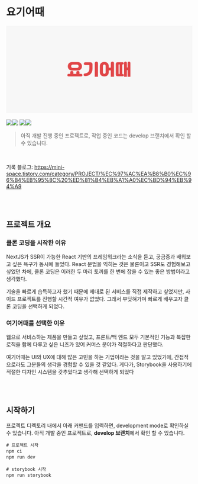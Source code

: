 # 요기어때
![요기어때.png](public%2F%EC%9A%94%EA%B8%B0%EC%96%B4%EB%95%8C.png)

<img src="https://img.shields.io/badge/Next.JS-000?style=flat-square&logo=nextdotjs&logoColor=fff"/><img src="https://img.shields.io/badge/18.2.0-515151?style=flat-square">
<img src="https://img.shields.io/badge/Storybook-ff4785?style=flat-square&logo=storybook&logoColor=fff"/><img src="https://img.shields.io/badge/6.1.6-515151?style=flat-square">


> 아직 개발 진행 중인 프로젝트로, 작업 중인 코드는 develop 브랜치에서 확인 할 수 있습니다.

<br />

기록 블로그: https://mini-space.tistory.com/category/PROJECT/%EC%97%AC%EA%B8%B0%EC%96%B4%EB%95%8C%20%ED%81%B4%EB%A1%A0%EC%BD%94%EB%94%A9

<br /><br />

## 프로젝트 개요
### 클론 코딩을 시작한 이유
NextJS가 SSR이 가능한 React 기반의 프레임워크라는 소식을 듣고, 궁금증과 배워보고 싶은 욕구가 동시에 들었다.
React 문법을 익히는 것은 물론이고 SSR도 경험해보고 싶었던 차에, 클론 코딩은 이러한 두 마리 토끼를 한 번에 잡을 수 있는 좋은 방법이라고 생각했다.

기술을 빠르게 습득하고자 했기 때문에 제대로 된 서비스를 직접 제작하고 싶었지만, 사이드 프로젝트를 진행할 시간적 여유가 없었다.
그래서 부딪혀가며 빠르게 배우고자 클론 코딩을 선택하게 되었다.


### 여기어때를 선택한 이유
웹으로 서비스하는 제품을 만들고 싶었고, 프론트/백 엔드 모두 기본적인 기능과 복잡한 로직을 함께 다루고 싶은 니즈가 있어 커머스 분야가 적절하다고 판단했다.

여기어때는 UI와 UX에 대해 많은 고민을 하는 기업이라는 것을 알고 있었기에, 간접적으로라도 그분들의 생각을 경험할 수 있을 것 같았다.
게다가, Storybook을 사용하기에 적절한 디자인 시스템을 갖추었다고 생각해 선택하게 되었다


<br /><br />

## 시작하기
프로젝트 디렉토리 내에서 아래 커맨드를 입력하면, development mode로 확인하실 수 있습니다.
아직 개발 중인 프로젝트로, **develop 브랜치**에서 확인 할 수 있습니다.
```
# 프로젝트 시작
npm ci
npm run dev

# storybook 시작
npm run storybook
```

